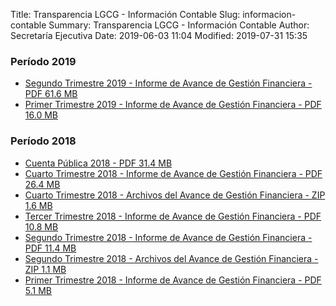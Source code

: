 Title: Transparencia LGCG - Información Contable
Slug: informacion-contable
Summary: Transparencia LGCG - Información Contable
Author: Secretaría Ejecutiva
Date: 2019-06-03 11:04
Modified: 2019-07-31 15:35


### Período 2019

* [Segundo Trimestre 2019 - Informe de Avance de Gestión Financiera - PDF 61.6 MB](informe-avance-gestion-financiera-2019-06.pdf)
* [Primer Trimestre 2019 - Informe de Avance de Gestión Financiera - PDF 16.0 MB](informe-avance-gestion-financiera-2019-03.pdf)


### Período 2018

* [Cuenta Pública 2018 - PDF 31.4 MB](cuenta-publica-2018.pdf)
* [Cuarto Trimestre 2018 - Informe de Avance de Gestión Financiera - PDF 26.4 MB](informe-avance-gestion-financiera-2018-12.pdf)
* [Cuarto Trimestre 2018 - Archivos del Avance de Gestión Financiera - ZIP 1.6 MB](avance-de-gestion-financiera-2018-12.zip)
* [Tercer Trimestre 2018 - Informe de Avance de Gestión Financiera - PDF 10.8 MB](informe-avance-gestion-financiera-2018-09.pdf)
* [Segundo Trimestre 2018 - Informe de Avance de Gestión Financiera - PDF 11.4 MB](informe-avance-gestion-financiera-2018-06.pdf)
* [Segundo Trimestre 2018 - Archivos del Avance de Gestión Financiera - ZIP 1.1 MB](avance-de-gestion-financiera-2018-06.zip)
* [Primer Trimestre 2018 - Informe de Avance de Gestión Financiera - PDF 5.1 MB](informe-avance-gestion-financiera-2018-03.pdf)

